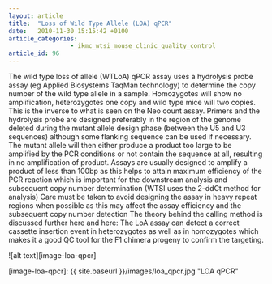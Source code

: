```yaml
---
layout: article
title:  "Loss of Wild Type Allele (LOA) qPCR"
date:   2010-11-30 15:15:42 +0100
article_categories:
                 - ikmc_wtsi_mouse_clinic_quality_control
article_id: 96
---
```


The wild type loss of allele (WTLoA) qPCR assay uses a hydrolysis probe assay (eg Applied Biosystems TaqMan technology) to determine the copy number of the wild type allele in a sample. Homozygotes will show no amplification, heterozygotes one copy and wild type mice will two copies. This is the inverse to what is seen on the Neo count assay. Primers and the hydrolysis probe are designed preferably in the region of the genome deleted during the mutant allele design phase (between the U5 and U3 sequences) although some flanking sequence can be used if necessary. The mutant allele will then either produce a product too large to be amplified by the PCR conditions or not contain the sequence at all, resulting in no amplification of product. Assays are usually designed to amplify a product of less than 100bp as this helps to attain maximum efficiency of the PCR reaction which is important for the downstream analysis and subsequent copy number determination (WTSI uses the 2-ddCt method for analysis) Care must be taken to avoid designing the assay in heavy repeat regions when possible as this may affect the assay efficiency and the subsequent copy number detection The theory behind the calling method is discussed further here and here: The LoA assay can detect a correct cassette insertion event in heterozygotes as well as in homozygotes which makes it a good QC tool for the F1 chimera progeny to confirm the targeting.

![alt text][image-loa-qpcr]

[image-loa-qpcr]: {{ site.baseurl }}/images/loa_qpcr.jpg "LOA qPCR"
